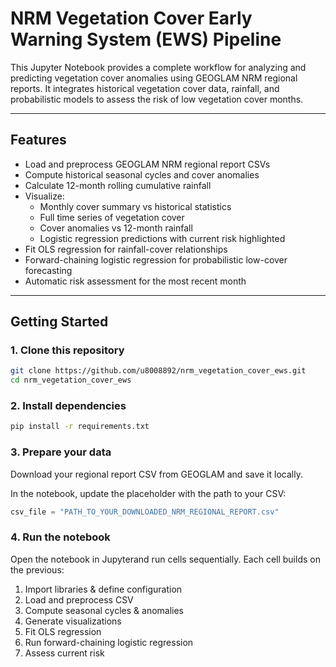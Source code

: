 # NRM Vegetation Cover Early Warning System (EWS) Pipeline

This Jupyter Notebook provides a complete workflow for analyzing and predicting vegetation cover anomalies using GEOGLAM NRM regional reports. It integrates historical vegetation cover data, rainfall, and probabilistic models to assess the risk of low vegetation cover months.

---

## **Features**

- Load and preprocess GEOGLAM NRM regional report CSVs  
- Compute historical seasonal cycles and cover anomalies  
- Calculate 12-month rolling cumulative rainfall  
- Visualize:
  - Monthly cover summary vs historical statistics  
  - Full time series of vegetation cover  
  - Cover anomalies vs 12-month rainfall  
  - Logistic regression predictions with current risk highlighted  
- Fit OLS regression for rainfall-cover relationships  
- Forward-chaining logistic regression for probabilistic low-cover forecasting  
- Automatic risk assessment for the most recent month  

---

## **Getting Started**

### **1. Clone this repository**
```bash
git clone https://github.com/u8008892/nrm_vegetation_cover_ews.git
cd nrm_vegetation_cover_ews
```

### **2. Install dependencies**
```bash
pip install -r requirements.txt
```

### **3. Prepare your data**
Download your regional report CSV from GEOGLAM and save it locally.

In the notebook, update the placeholder with the path to your CSV:

```python
csv_file = "PATH_TO_YOUR_DOWNLOADED_NRM_REGIONAL_REPORT.csv"
```

### **4. Run the notebook**

Open the notebook in Jupyterand run cells sequentially. Each cell builds on the previous:

1. Import libraries & define configuration
2. Load and preprocess CSV
3. Compute seasonal cycles & anomalies
4. Generate visualizations
5. Fit OLS regression
6. Run forward-chaining logistic regression
7. Assess current risk

